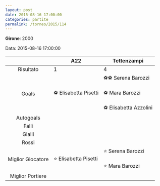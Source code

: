 ```yaml
---
layout: post
date: 2015-08-16 17:00:00
categories: partite
permalink: /torneo/2015/114
---
```

**Girone**: 2000

Data: 2015-08-16 17:00:00

| | A22 | Tettenzampi |
|:-----:|-----|-----|
Risultato|1|4
Goals|⚽ Elisabetta Pisetti|⚽⚽ Serena Barozzi<br/><br/>⚽ Mara Barozzi<br/><br/>⚽ Elisabetta Azzolini<br/>
Autogoals||
Falli||
Gialli||
Rossi||
Miglior Giocatore|⭐ Elisabetta Pisetti<br/>|⭐ Serena Barozzi<br/><br/>⭐ Mara Barozzi<br/>
Miglior Portiere||